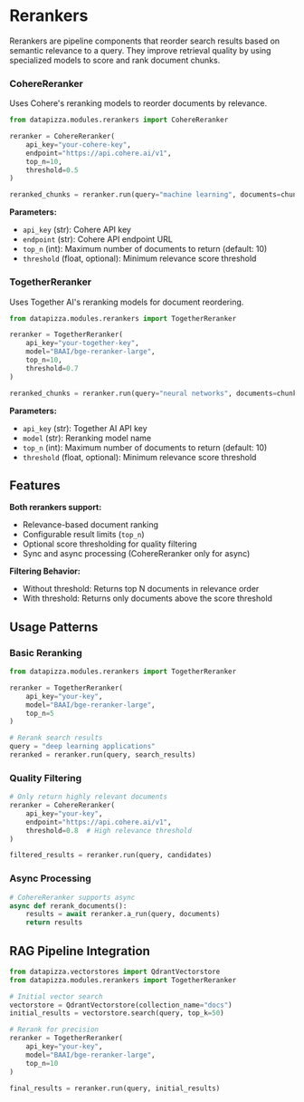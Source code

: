 # Rerankers

Rerankers are pipeline components that reorder search results based on semantic relevance to a query. They improve retrieval quality by using specialized models to score and rank document chunks.

### CohereReranker

Uses Cohere's reranking models to reorder documents by relevance.

```python
from datapizza.modules.rerankers import CohereReranker

reranker = CohereReranker(
    api_key="your-cohere-key",
    endpoint="https://api.cohere.ai/v1",
    top_n=10,
    threshold=0.5
)

reranked_chunks = reranker.run(query="machine learning", documents=chunks)
```

**Parameters:**

- `api_key` (str): Cohere API key
- `endpoint` (str): Cohere API endpoint URL
- `top_n` (int): Maximum number of documents to return (default: 10)
- `threshold` (float, optional): Minimum relevance score threshold

### TogetherReranker

Uses Together AI's reranking models for document reordering.

```python
from datapizza.modules.rerankers import TogetherReranker

reranker = TogetherReranker(
    api_key="your-together-key",
    model="BAAI/bge-reranker-large",
    top_n=10,
    threshold=0.7
)

reranked_chunks = reranker.run(query="neural networks", documents=chunks)
```

**Parameters:**

- `api_key` (str): Together AI API key
- `model` (str): Reranking model name
- `top_n` (int): Maximum number of documents to return (default: 10)
- `threshold` (float, optional): Minimum relevance score threshold

## Features

**Both rerankers support:**

- Relevance-based document ranking
- Configurable result limits (`top_n`)
- Optional score thresholding for quality filtering
- Sync and async processing (CohereReranker only for async)

**Filtering Behavior:**

- Without threshold: Returns top N documents in relevance order
- With threshold: Returns only documents above the score threshold

## Usage Patterns

### Basic Reranking
```python
from datapizza.modules.rerankers import TogetherReranker

reranker = TogetherReranker(
    api_key="your-key",
    model="BAAI/bge-reranker-large",
    top_n=5
)

# Rerank search results
query = "deep learning applications"
reranked = reranker.run(query, search_results)
```

### Quality Filtering
```python
# Only return highly relevant documents
reranker = CohereReranker(
    api_key="your-key",
    endpoint="https://api.cohere.ai/v1",
    threshold=0.8  # High relevance threshold
)

filtered_results = reranker.run(query, candidates)
```

### Async Processing
```python
# CohereReranker supports async
async def rerank_documents():
    results = await reranker.a_run(query, documents)
    return results
```

 
## RAG Pipeline Integration
```python
from datapizza.vectorstores import QdrantVectorstore
from datapizza.modules.rerankers import TogetherReranker

# Initial vector search
vectorstore = QdrantVectorstore(collection_name="docs")
initial_results = vectorstore.search(query, top_k=50)

# Rerank for precision
reranker = TogetherReranker(
    api_key="your-key",
    model="BAAI/bge-reranker-large",
    top_n=10
)

final_results = reranker.run(query, initial_results)
```


